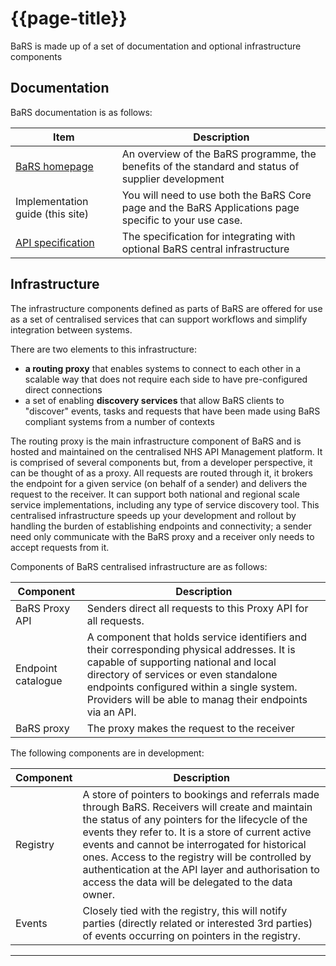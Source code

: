   # {{page-title}}

BaRS is made up of a set of documentation and optional infrastructure components

## Documentation 

BaRS documentation is as follows:

| Item                             | Description                                                                                                |
|----------------------------------|------------------------------------------------------------------------------------------------------------|
| [BaRS homepage]( https://digital.nhs.uk/services/booking-and-referral-standard)                 | An overview of the BaRS   programme, the benefits of the standard and status of supplier development       |
| Implementation guide (this site) | You will need to use both the BaRS Core page and the BaRS Applications page specific to your use case. |
| [API specification](https://digital.nhs.uk/developer/api-catalogue/booking-and-referral-fhir/v1_0_0)               | The specification for integrating   with optional BaRS central infrastructure                                      


 
## Infrastructure

The infrastructure components defined as parts of BaRS are offered for use as a set of centralised services that can support workflows and simplify integration between systems.

There are two elements to this infrastructure:

- **a routing proxy** that enables systems to connect to each other in a scalable way that does not require each side to have pre-configured direct connections
- a set of enabling **discovery services** that allow BaRS clients to "discover" events, tasks and requests that have been made using BaRS compliant systems from a number of contexts

The routing proxy is the main infrastructure component of BaRS and is hosted and maintained on the centralised NHS API Management platform. It is comprised of several components but, from a developer perspective, it can be thought of as a proxy. All requests are routed through it, it brokers the endpoint for a given service (on behalf of a sender) and delivers the request to the receiver. It can support both national and regional scale service implementations, including any type of service discovery tool. This centralised infrastructure speeds up your development and rollout by handling the burden of establishing endpoints and connectivity; a sender need only communicate with the BaRS proxy and a receiver only needs to accept requests from it.

Components of BaRS centralised infrastructure are as follows:

| Component             | Description  |
|-----------------------|--------------|
| BaRS  Proxy API       | Senders direct all requests to this Proxy API for all requests.  |   
| Endpoint   catalogue  | A component that holds service identifiers and their corresponding physical addresses. It is capable of supporting national and local directory of services or even standalone   endpoints configured within a single system. Providers will be able to manag their endpoints via an API. |
| BaRS proxy            | The proxy makes the request to the receiver |    


The following components are in development:

| Component | Description                                                                                                                                                                                                                                                                                                                                                                                                                             |
|-----------|-----------------------------------------------------------------------------------------------------------------------------------------------------------------------------------------------------------------------------------------------------------------------------------------------------------------------------------------------------------------------------------------------------------------------------------------|
| Registry  | A store of pointers to bookings   and referrals made through BaRS. Receivers will create and maintain the   status of any pointers for the lifecycle of the events they refer to. It is a   store of current active events and cannot be interrogated for historical   ones. Access to the registry will be controlled by authentication at the   API layer and authorisation to access the data will be delegated to the data   owner. |
| Events    | Closely tied with the registry,   this will notify parties (directly related or interested 3rd parties) of   events occurring on pointers in the registry.                                                                                                                                                                                                                                                                              |

<hr>



